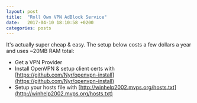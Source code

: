 ```yaml
---
layout: post
title:  "Roll Own VPN AdBlock Service"
date:   2017-04-10 18:10:58 +0200
categories: posts
---
```


It's actually super cheap & easy. The setup below costs a few dollars a year and uses ~20MB RAM total:
* Get a VPN Provider
* Install OpenVPN & setup client certs with [https://github.com/Nyr/openvpn-install](https://github.com/Nyr/openvpn-install)
* Setup your hosts file with [http://winhelp2002.mvps.org/hosts.txt](http://winhelp2002.mvps.org/hosts.txt)


 [dill]: <https://github.com/Nyr/openvpn-install>
 [dill]: <http://winhelp2002.mvps.org/hosts.txt>